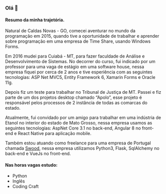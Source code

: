 ### Olá 👋

#### Resumo da minha trajetória.

Natural de Caldas Novas - GO, comecei aventurar no mundo da programação em 2015, quando tive a oportunidade de trabalhar e aprender sobre programação em uma empresa de Time Share, usando Windows Forms.

Em 2016 mudei para Cuiabá - MT, para fazer faculdade de Análise e Desenvolvimento de Sistemas. No decorrer do curso, fui indicado por um professor para uma vaga de estágio em uma software house, nessa empresa fiquei por cerca de 2 anos e tive esperiência com as seguintes tecnologias: ASP Net MVC5, Entity Framework 6, Xamarin Forms e Oracle 11g.

Depois fiz um teste para trabalhar no Tribunal de Justiça de MT. Passei e fiz parte de um dos projetos desktop chamado “Apolo”, esse projeto é responsável pelos processos de 2 instância de todas as comarcas do estado.

Atualmente, fui convidado por um amigo para trabalhar em uma indústria de Etanol no interior do estado de Mato Grosso, nessa empresa usamos as seguintes tecnologias: AspNet Core 3.1 no back-end, Angular 8 no front-end e React Native para aplicação mobile.

Também estou atuando como freelance para uma empresa de Portugal chamada [Swood](https://useswood.com/), nessa empresa utilizamos Python3, Flask, SqlAlchemy no back-end e VueJs no front-end.

#### Nas horas vagas estudo:

 - Python
 - Inglês
 - Coding Craft

<!--
**samuelrvg/samuelrvg** is a ✨ _special_ ✨ repository because its `README.md` (this file) appears on your GitHub profile.

Here are some ideas to get you started:

- 🔭 I’m currently working on ...
- 🌱 I’m currently learning ...
- 👯 I’m looking to collaborate on ...
- 🤔 I’m looking for help with ...
- 💬 Ask me about ...
- 📫 How to reach me: ...
- 😄 Pronouns: ...
- ⚡ Fun fact: ...
-->
